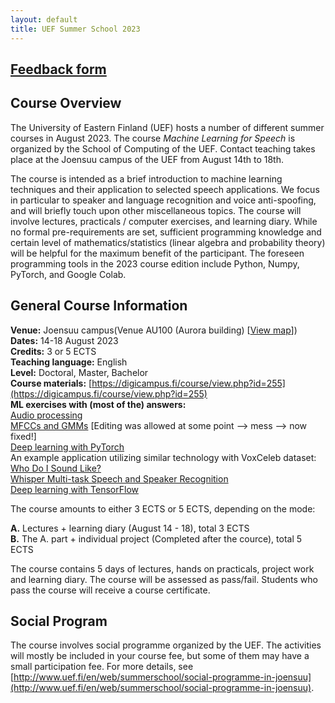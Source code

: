 ```yaml
---
layout: default
title: UEF Summer School 2023
---
```


<!--**Feedback form:** [https://docs.google.com/forms/d/e/1FAIpQLSfJb1WL-Rcv17VEJPCW8U0gYI_VMf8nkEb-0phh_PQHH5l1ig/viewform](https://docs.google.com/forms/d/e/1FAIpQLSfJb1WL-Rcv17VEJPCW8U0gYI_VMf8nkEb-0phh_PQHH5l1ig/viewform)-->

## [Feedback form](https://forms.gle/cHFFX7T1keiJrNu99)

## Course Overview
The University of Eastern Finland (UEF) hosts a number of different summer
courses in August 2023. The course *Machine Learning for Speech* is organized by the School
of Computing of the UEF. Contact teaching takes place at the Joensuu campus of the UEF from August 14th to 18th.

<!--The first day includes course introduction, introduction to machine
learning, YXZ and basics of deep learning for modeling
sequential data. The next two days focus on audio topics (speaker &
speech recognition, speaker diarization, speech enhancement, audio
steganography), while the last two lecture days focus on XYZ.-->

The course is intended as a brief introduction to machine learning techniques and their application to selected speech applications. We focus in particular to speaker and language recognition and voice anti-spoofing, and will briefly touch upon other miscellaneous topics. The course will involve lectures, practicals / computer exercises, and learning diary. While no formal pre-requirements are set, sufficient programming knowledge and certain level of mathematics/statistics (linear algebra and probability theory) will be helpful for the maximum benefit of the participant. The foreseen programming tools in the 2023 course edition include Python, Numpy, PyTorch, and Google Colab.


## General Course Information

**Venue:** Joensuu campus(Venue AU100 (Aurora building) [[View map](photos/uef_map.png)])<br />
**Dates:** 14-18 August 2023 <br />
**Credits:** 3 or 5 ECTS <br />
**Teaching language:** English <br />
**Level:** Doctoral, Master, Bachelor <br />
**Course materials:** [https://digicampus.fi/course/view.php?id=255](https://digicampus.fi/course/view.php?id=255) <br />
**ML exercises with (most of the) answers:** <br />
[Audio processing](xyz) <br />
[MFCCs and GMMs](xyz) [Editing was allowed at some point --> mess --> now fixed!] <br />
[Deep learning with PyTorch](xyz) <br /> 
An example application utilizing similar technology with VoxCeleb dataset: [Who Do I Sound Like?](https://cs.uef.fi/~vvestman/celebrity-demo/) <br />
[Whisper Multi-task Speech and Speaker Recognition](xyz) <br />
[Deep learning with TensorFlow](xyz)

<!--**Registration:** [http://www.uef.fi/en/web/summerschool/how-to-apply](http://www.uef.fi/en/web/summerschool/how-to-apply)-->
<!--**Study materials:** [https://moodle.uef.fi/course/view.php?id=17032](https://moodle.uef.fi/course/view.php?id=17032)  <br />
**Program codes:** [https://github.com/trungnt13/uef-summerschool2018](https://github.com/trungnt13/uef-summerschool2018)  <br />-->

The course amounts to either 3 ECTS or 5 ECTS, depending on the mode: <br />

**A.** Lectures + learning diary (August 14 - 18), total 3 ECTS <br />
**B.** The A. part + individual project (Completed after the cource), total 5 ECTS <br />

The course contains 5 days of lectures, hands on practicals, project
work and learning diary. The course will be assessed as
pass/fail. Students who pass the course will receive a course
certificate.

## Social Program

The course involves social programme organized by the UEF. The activities will mostly be included in your course fee, but
some of them may have a small participation fee. For more details, see 
[http://www.uef.fi/en/web/summerschool/social-programme-in-joensuu](http://www.uef.fi/en/web/summerschool/social-programme-in-joensuu).




